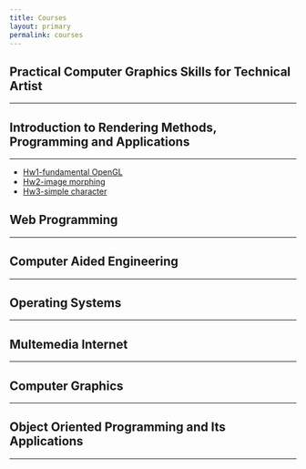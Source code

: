 ```yaml
---
title: Courses
layout: primary
permalink: courses
---
```





## Practical Computer Graphics Skills for Technical Artist
***

## Introduction to Rendering Methods, Programming and Applications
***
- [Hw1-fundamental OpenGL](./rendering/hw1)
- [Hw2-image morphing](./rendering/hw2)
- [Hw3-simple character](./rendering/hw3)

## Web Programming
***
## Computer Aided Engineering 
***
## Operating Systems
***
## Multemedia Internet
***
## Computer Graphics
***
## Object Oriented Programming and Its Applications
***